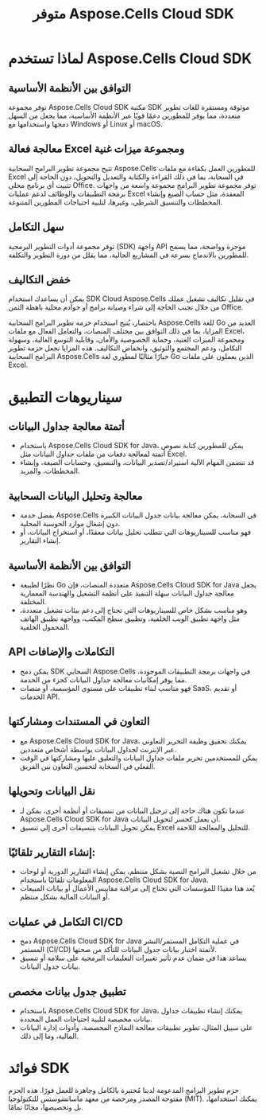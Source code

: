 ﻿---
title: متوفر Aspose.Cells Cloud SDK
second_title: Documen
ArticleTitle: "Available Aspose.Cells Cloud SDKs: C#, Java, PHP, Python, Ruby, Node.js, Go, Per"
LinkTitle: Available SDK
type: docs
url: /ar/available-sdks/
description: Aspose.Cells تدعم السحابة Excel لإنشاء الكائنات الداخلية وتحويلها ودمجها وتقسيمها وحمايتها وما إلى ذلك
weight: 30
kwords: Excel، Office السحابة، REST API، جدول بيانات، PDF، CSV، Json، Markdown، مجموعات تطوير البرامج المتاحة
---
# **لماذا تستخدم Aspose.Cells Cloud SDK**

## **التوافق بين الأنظمة الأساسية**

توفر مجموعة Aspose.Cells Cloud SDK مكتبة SDK موثوقة ومستقرة للغات تطوير متعددة، مما يوفر للمطورين دعمًا قويًا عبر الأنظمة الأساسية، مما يجعل من السهل دمجها واستخدامها مع Windows أو Linux أو macOS.

## **معالجة فعالة Excel ومجموعة ميزات غنية**

تتيح مجموعة تطوير البرامج السحابية Aspose.Cells للمطورين العمل بكفاءة مع ملفات Excel في السحابة، بما في ذلك القراءة والكتابة والتعديل والتحويل، دون الحاجة إلى تثبيت أي برنامج محلي Office. توفر مجموعة تطوير البرامج مجموعة واسعة من واجهات برمجة التطبيقات والوظائف لدعم عمليات Excel المعقدة، مثل حساب الصيغ وإنشاء المخططات والتنسيق الشرطي، وغيرها، لتلبية احتياجات المطورين المتنوعة.

## **سهل التكامل**

توفر مجموعة أدوات التطوير البرمجية (SDK) واجهة API موجزة وواضحة، مما يسمح للمطورين بالاندماج بسرعة في المشاريع الحالية، مما يقلل من دورة التطوير والتكلفة.

## **خفض التكاليف**

يمكن أن يساعدك استخدام SDK Cloud Aspose.Cells في تقليل تكاليف تشغيل عملك من خلال تجنب الحاجة إلى شراء وصيانة برامج أو خوادم محلية باهظة الثمن Office.

باختصار، يُتيح استخدام حزمة تطوير البرامج السحابية Aspose.Cells للغة Go العديد من المزايا، بما في ذلك التوافق بين مختلف المنصات، والتعامل الفعال مع ملفات Excel، ومجموعة الميزات الغنية، وحماية الخصوصية والأمان، وقابلية التوسع العالية، وسهولة التكامل، ودعم المجتمع والتوثيق، وانخفاض التكاليف. هذه المزايا تجعل حزمة تطوير البرامج السحابية Aspose.Cells خيارًا مثاليًا لمطوري لغة Go الذين يعملون على ملفات Excel.

# **سيناريوهات التطبيق**

## **أتمتة معالجة جداول البيانات**

- باستخدام Aspose.Cells Cloud SDK for Java، يمكن للمطورين كتابة نصوص أتمتة لمعالجة دفعات من ملفات جداول البيانات مثل Excel.
- قد تتضمن المهام الآلية استيراد/تصدير البيانات، والتنسيق، وحسابات الصيغة، وإنشاء المخططات، والمزيد.

## **معالجة وتحليل البيانات السحابية**

- بفضل خدمة Aspose.Cells في السحابة، يمكن معالجة بيانات جدول البيانات الكبيرة دون إشغال موارد الحوسبة المحلية.
- فهو مناسب للسيناريوهات التي تتطلب تحليل بيانات معقدًا، أو استخراج البيانات، أو إنشاء التقارير.

## **التوافق بين الأنظمة الأساسية**

- نظرًا لطبيعة Go متعددة المنصات، فإن Aspose.Cells Cloud SDK for Java يجعل معالجة جداول البيانات سهلة التنفيذ على أنظمة التشغيل والهندسة المعمارية المختلفة.
- وهو مناسب بشكل خاص للسيناريوهات التي تحتاج إلى دعم بيئات تشغيل متعددة، مثل واجهة تطبيق الويب الخلفية، وتطبيق سطح المكتب، وواجهة تطبيق الهاتف المحمول الخلفية.

## **API التكاملات والإضافات**

- يمكن دمج SDK السحابي Aspose.Cells في واجهات برمجة التطبيقات الموجودة، مما يوفر إمكانيات معالجة جداول البيانات كجزء من الخدمة.
- فهو مناسب لبناء تطبيقات على مستوى المؤسسة، أو منصات SaaS، أو تقديم الخدمات API.

## **التعاون في المستندات ومشاركتها**

- مع Aspose.Cells Cloud SDK for Java، يمكنك تحقيق وظيفة التحرير التعاوني عبر الإنترنت لجداول البيانات بواسطة أشخاص متعددين.
- يمكن للمستخدمين تحرير ملفات جداول البيانات والتعليق عليها ومشاركتها في الوقت الفعلي في السحابة لتحسين التعاون بين الفريق.

## **نقل البيانات وتحويلها**

- عندما تكون هناك حاجة إلى ترحيل البيانات من تنسيقات أو أنظمة أخرى، يمكن لـ Aspose.Cells Cloud SDK for Java أن يعمل كجسر لتحويل البيانات.
- يمكن تحويل البيانات بتنسيقات أخرى إلى تنسيق Excel للتحليل والمعالجة اللاحقة.

## **إنشاء التقارير تلقائيًا:**

- من خلال تشغيل البرامج النصية بشكل منتظم، يمكن إنشاء التقارير الدورية أو لوحات المعلومات تلقائيًا باستخدام Aspose.Cells Cloud SDK for Java.
- يُعد هذا مفيدًا للمؤسسات التي تحتاج إلى مراقبة مقاييس الأعمال أو بيانات المبيعات أو البيانات المالية بشكل منتظم.

## **التكامل في عمليات CI/CD**

- دمج Aspose.Cells Cloud SDK for Java في عملية التكامل المستمر/النشر المستمر (CI/CD) لأتمتة اختبار بيانات جدول البيانات للتأكد من صحتها.
- يساعد هذا في ضمان عدم تأثير تغييرات التعليمات البرمجية على سلامة أو تنسيق بيانات جدول البيانات.

## **تطبيق جدول بيانات مخصص**

- باستخدام Aspose.Cells Cloud SDK for Java، يمكنك إنشاء تطبيقات جداول بيانات مخصصة لتلبية احتياجات العمل المحددة.
- على سبيل المثال، تطوير تطبيقات معالجة النماذج المخصصة، وأدوات إدارة البيانات المالية، وما إلى ذلك.

# **فوائد SDK**

حزم تطوير البرامج المدعومة لدينا مُختبرة بالكامل وجاهزة للعمل فورًا. هذه الحزم مفتوحة المصدر ومرخصة من معهد ماساتشوستس للتكنولوجيا (MIT). يمكنك استخدامها، بل وتخصيصها، مجانًا تمامًا.
